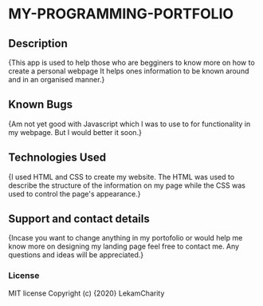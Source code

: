 # MY-PROGRAMMING-PORTFOLIO
## Description
{This app is used to help those who are begginers to know more on how to create a personal webpage 
 It helps ones information to be known around and in an organised manner.}
## Known Bugs
{Am not yet good with Javascript which l was to use to for functionality in my webpage. But l would better it soon.}
## Technologies Used
{I used HTML and CSS to create my website. The HTML was used to describe the structure of the information on my page while the CSS was used to control the page's appearance.}
## Support and contact details
{Incase you want to change anything in my portofolio or would help me know more on designing my landing page feel free to contact me. Any questions and ideas will be appreciated.}
### License
MIT license
Copyright (c) {2020} LekamCharity
